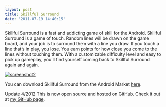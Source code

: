 ```yaml
---
layout: post
title: Skillful Surround
date: '2011-07-19 14:40:15'
---
```



Skillful Surround is a fast and addicting game of skill for the Android. Skillful Surround is a game of touch. Random lines will be drawn on the game board, and your job is to surround them with a line you draw. If you touch a line that’s in play, you lose. You earn points for how close you come to the lines without touching them. With a customizable difficulty level and easy to pick up gameplay, you’ll find yourself coming back to Skillful Surround again and again.

[![](http://66.147.244.180/~hunterda/content/images/2011/07/screenshot241-180x300.png "screenshot2")](http://66.147.244.180/~hunterda/content/images/2011/07/screenshot241.png)

You can download Skillful Surround from the Android Market [here](https://market.android.com/details?id=com.hunterdavis.skillfulsurround).

Update 4/2012 This is now open source and hosted on GitHub. Check it out at [my GitHub page](https://github.com/huntergdavis).


